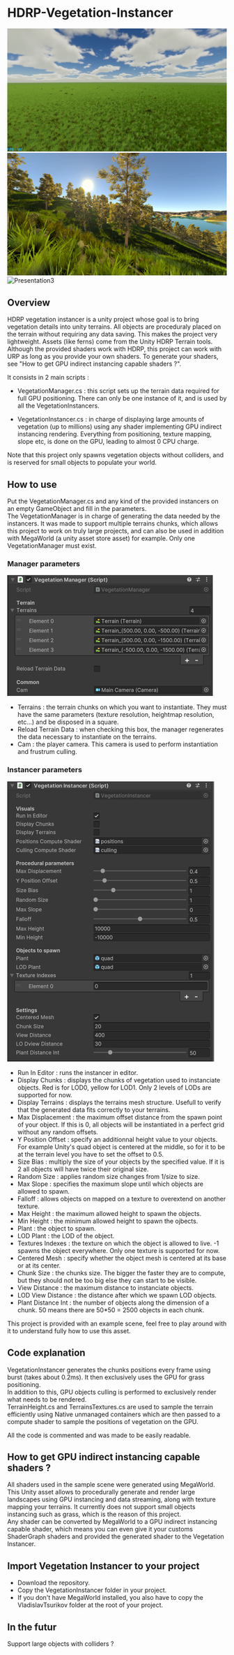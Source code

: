 # HDRP-Vegetation-Instancer

![Presentation](./presentation.png?raw=true "Presentation")
![Presentation2](./presentation2.png?raw=true "Presentation2")
![Presentation3](./gif.gif?raw=true "Presentation3")

## Overview

HDRP vegetation instancer is a unity project whose goal is to bring vegetation details into unity terrains. All objects are proceduraly placed on the terrain without requiring any data saving. This makes the project very lightweight. Assets (like ferns) come from the Unity HDRP Terrain tools. Although the provided shaders work with HDRP, this project can work with URP as long as you provide your own shaders. To generate your shaders, see "How to get GPU indirect instancing capable shaders ?".   

It consists in 2 main scripts :   

- VegetationManager.cs : this script sets up the terrain data required for full GPU positioning. There can only be one instance of it, and is used by all the VegetationInstancers.   

- VegetationInstancer.cs : in charge of displaying large amounts of vegetation (up to millions) using any shader implementing GPU indirect instancing rendering. Everything from positioning, texture mapping, slope etc, is done on the GPU, leading to almost 0 CPU charge.   

Note that this project only spawns vegetation objects without colliders, and is reserved for small objects to populate your world.   

## How to use

Put the VegetationManager.cs and any kind of the provided instancers on an empty GameObject and fill in the parameters.   
The VegetationManager is in charge of generating the data needed by the instancers. It was made to support multiple terrains chunks, which allows this project to work on truly large projects, and can also be used in addition with MegaWorld (a unity asset store asset) for example. Only one VegetationManager must exist.   

### Manager parameters

![Manager](./manager.png?raw=true "Manager")

- Terrains : the terrain chunks on which you want to instantiate. They must have the same parameters (texture resolution, heightmap resolution, etc...) and be disposed in a square.   
- Reload Terrain Data : when checking this box, the manager regenerates the data necessary to instantiate on the terrains.   
- Cam : the player camera. This camera is used to perform instantiation and frustrum culling.   

### Instancer parameters

![Instancer](./instancer.png?raw=true "Instancer")

- Run In Editor : runs the instancer in editor.   
- Display Chunks : displays the chunks of vegetation used to instanciate objects. Red is for LOD0, yellow for LOD1. Only 2 levels of LODs are supported for now.   
- Display Terrains : displays the terrains mesh structure. Usefull to verify that the generated data fits correctly to your terrains.   
- Max Displacement : the maximum offset distance from the spawn point of your object. If this is 0, all objects will be instantiated in a perfect grid without any random offsets.   
- Y Position Offset : specify an additionnal height value to your objects. For example Unity's quad object is centered at the middle, so for it to be at the terrain level you have to set the offset to 0.5.   
- Size Bias : multiply the size of your objects by the specified value. If it is 2 all objects will have twice their original size.   
- Random Size : applies random size changes from 1/size to size.   
- Max Slope : specifies the maximum slope until which objects are allowed to spawn.   
- Falloff : allows objects on mapped on a texture to overextend on another texture.   
- Max Height : the maximum allowed height to spawn the objects.   
- Min Height : the minimum allowed height to spawn the ojbects.   
- Plant : the object to spawn.   
- LOD Plant : the LOD of the object.   
- Textures Indexes : the texture on which the object is allowed to live. -1 spawns the object everywhere. Only one texture is supported for now.   
- Centered Mesh : specify whether the object mesh is centered at its base or at its center.   
- Chunk Size : the chunks size. The bigger the faster they are to compute, but they should not be too big else they can start to be visible.   
- View Distance : the maximum distance to instanciate objects.   
- LOD View Distance : the distance after which we spawn LOD objects.   
- Plant Distance Int : the number of objects along the dimension of a chunk. 50 means there are 50*50 = 2500 objects in each chunk.   

This project is provided with an example scene, feel free to play around with it to understand fully how to use this asset.   

## Code explanation

VegetationInstancer generates the chunks positions every frame using burst (takes about 0.2ms). It then exclusively uses the GPU for grass positioning.   
In addition to this, GPU objects culling is performed to exclusively render what needs to be rendered.   
TerrainHeight.cs and TerrainsTextures.cs are used to sample the terrain efficiently using Native unmanaged containers which are then passed to a compute shader to sample the positions of vegetation on the GPU.   

All the code is commented and was made to be easily readable.   

## How to get GPU indirect instancing capable shaders ?

All shaders used in the sample scene were generated using MegaWorld. This Unity asset allows to procedurally generate and render large landscapes using GPU instancing and data streaming, along with texture mapping your terrains. It currently does not support small objects instancing such as grass, which is the reason of this project.   
Any shader can be converted by MegaWorld to a GPU indirect instancing capable shader, which means you can even give it your customs ShaderGraph shaders and provided the generated shader to the Vegetation Instancer.   

## Import Vegetation Instancer to your project

- Download the repository.   
- Copy the VegetationInstancer folder in your project.   
- If you don't have MegaWorld installed, you also have to copy the VladislavTsurikov folder at the root of your project.   

## In the futur

Support large objects with colliders ?   
